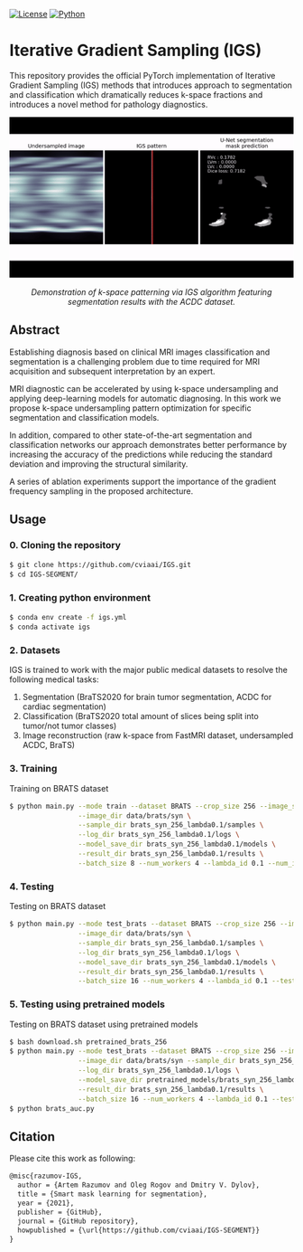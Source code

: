 [![License](https://img.shields.io/github/license/analysiscenter/pydens.svg)](https://www.apache.org/licenses/LICENSE-2.0)
[![Python](https://img.shields.io/badge/python-3.6-blue.svg)](https://python.org)

# Iterative Gradient Sampling (IGS)

This repository provides the official PyTorch implementation of Iterative Gradient Sampling (IGS) methods that introduces approach to segmentation and classification which dramatically reduces k-space fractions and introduces a novel method for pathology diagnostics.

<p align="center">
<img src="misc/igs_undersampling.gif" alt>

</p>
<p align="center">
<em>Demonstration of k-space patterning via IGS algorithm featuring segmentation results with the ACDC dataset.</em>
</p>


## Abstract
Establishing diagnosis based on clinical MRI images classification and segmentation is a challenging problem due to time required for MRI acquisition and subsequent interpretation by an expert.

MRI diagnostic can be accelerated by using k-space undersampling and applying deep-learning models for automatic diagnosing. In this work we propose k-space undersampling pattern optimization for specific segmentation and classification models. 

In addition, compared to other state-of-the-art segmentation and classification networks our approach demonstrates better performance by increasing the accuracy of the predictions while reducing the standard deviation and improving the structural similarity. 

A series of ablation experiments support the importance of the gradient frequency sampling in the proposed architecture.

## Usage

### 0. Cloning the repository

```bash
$ git clone https://github.com/cviaai/IGS.git
$ cd IGS-SEGMENT/
```

### 1. Creating python environment

```bash
$ conda env create -f igs.yml
$ conda activate igs
```

### 2. Datasets

IGS is trained to work with the major public medical datasets to resolve the following medical tasks:
1. Segmentation (BraTS2020 for brain tumor segmentation, ACDC for cardiac segmentation)
2. Classification (BraTS2020 total amount of slices being split into tumor/not tumor classes)
3. Image reconstruction (raw k-space from FastMRI dataset, undersampled ACDC, BraTS)

### 3. Training

Training on BRATS dataset

```bash
$ python main.py --mode train --dataset BRATS --crop_size 256 --image_size 256 --c_dim 1 \
                 --image_dir data/brats/syn \
                 --sample_dir brats_syn_256_lambda0.1/samples \
                 --log_dir brats_syn_256_lambda0.1/logs \
                 --model_save_dir brats_syn_256_lambda0.1/models \
                 --result_dir brats_syn_256_lambda0.1/results \
                 --batch_size 8 --num_workers 4 --lambda_id 0.1 --num_iters 300000
```

### 4. Testing

Testing on BRATS dataset

```bash
$ python main.py --mode test_brats --dataset BRATS --crop_size 256 --image_size 256 --c_dim 1 \
                 --image_dir data/brats/syn \
                 --sample_dir brats_syn_256_lambda0.1/samples \
                 --log_dir brats_syn_256_lambda0.1/logs \
                 --model_save_dir brats_syn_256_lambda0.1/models \
                 --result_dir brats_syn_256_lambda0.1/results \
                 --batch_size 16 --num_workers 4 --lambda_id 0.1 --test_iters 300000
```

### 5. Testing using pretrained models

Testing on BRATS dataset using pretrained models

```bash
$ bash download.sh pretrained_brats_256
$ python main.py --mode test_brats --dataset BRATS --crop_size 256 --image_size 256 --c_dim 1 \
                 --image_dir data/brats/syn --sample_dir brats_syn_256_lambda0.1/samples \
                 --log_dir brats_syn_256_lambda0.1/logs \
                 --model_save_dir pretrained_models/brats_syn_256_lambda0.1 \
                 --result_dir brats_syn_256_lambda0.1/results \
                 --batch_size 16 --num_workers 4 --lambda_id 0.1 --test_iters 300000
$ python brats_auc.py
```

## Citation

Please cite this work as following:

```
@misc{razumov-IGS,
  author = {Artem Razumov and Oleg Rogov and Dmitry V. Dylov},
  title = {Smart mask learning for segmentation},
  year = {2021},
  publisher = {GitHub},
  journal = {GitHub repository},
  howpublished = {\url{https://github.com/cviaai/IGS-SEGMENT}}
}
```
